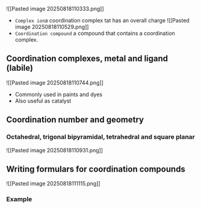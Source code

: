 ![[Pasted image 20250818110333.png]]
* `Complex ion`a coordination complex tat has an overall charge
![[Pasted image 20250818110529.png]]
* `Coordination compound` a compound that contains a coordination complex.

## Coordination complexes, metal and ligand (labile)
![[Pasted image 20250818110744.png]]
* Commonly used in paints and dyes
* Also useful as catalyst

## Coordination number and geometry
### Octahedral, trigonal bipyramidal, tetrahedral and square planar 
![[Pasted image 20250818110931.png]]

## Writing formulars for coordination compounds
![[Pasted image 20250818111115.png]]

### Example


